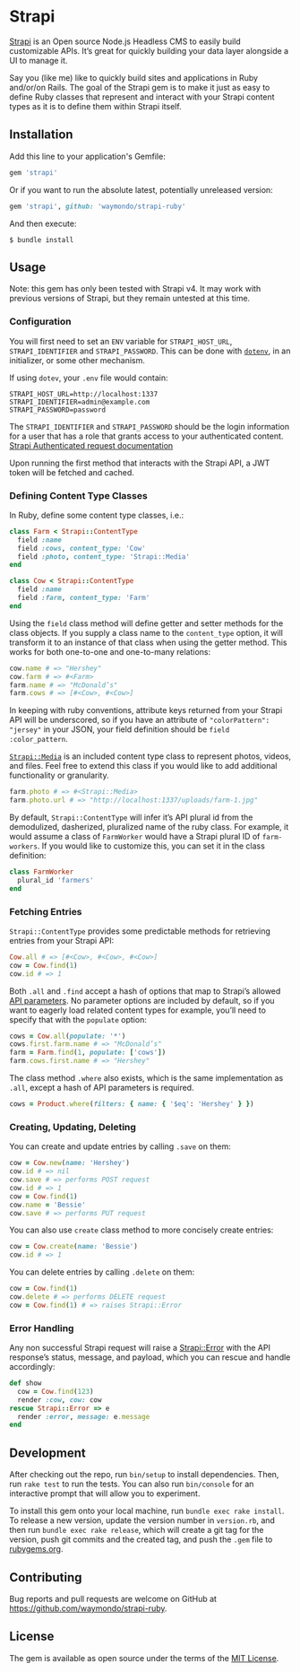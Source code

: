 # Strapi

[Strapi](https://strapi.io) is an Open source Node.js Headless CMS to easily build customizable
APIs. It’s great for quickly building your data layer alongside a UI to manage it.

Say you (like me) like to quickly build sites and applications in Ruby and/or/on Rails. The goal of
the Strapi gem is to make it just as easy to define Ruby classes that represent and interact with
your Strapi content types as it is to define them within Strapi itself.

## Installation

Add this line to your application's Gemfile:

```ruby
gem 'strapi'
```

Or if you want to run the absolute latest, potentially unreleased version:

``` ruby
gem 'strapi', github: 'waymondo/strapi-ruby'
```

And then execute:

    $ bundle install

## Usage

Note: this gem has only been tested with Strapi v4. It may work with previous versions of Strapi, but they
remain untested at this time.

### Configuration

You will first need to set an `ENV` variable for `STRAPI_HOST_URL`, `STRAPI_IDENTIFIER` and
`STRAPI_PASSWORD`. This can be done with [`dotenv`](https://github.com/bkeepers/dotenv/), in an
initializer, or some other mechanism.

If using `dotev`, your `.env` file would contain:

```
STRAPI_HOST_URL=http://localhost:1337
STRAPI_IDENTIFIER=admin@example.com
STRAPI_PASSWORD=password
```

The `STRAPI_IDENTIFIER` and `STRAPI_PASSWORD` should be the login information for a user that has a
role that grants access to your authenticated content. [Strapi Authenticated request
documentation](https://docs.strapi.io/developer-docs/latest/guides/auth-request.html)

Upon running the first method that interacts with the Strapi API, a JWT token will be fetched and
cached.

### Defining Content Type Classes

In Ruby, define some content type classes, i.e.:

``` ruby
class Farm < Strapi::ContentType
  field :name
  field :cows, content_type: 'Cow'
  field :photo, content_type: 'Strapi::Media'
end
```

``` ruby
class Cow < Strapi::ContentType
  field :name
  field :farm, content_type: 'Farm'
end
```

Using the `field` class method will define getter and setter methods for the class objects. If you
supply a class name to the `content_type` option, it will transform it to an instance of that class
when using the getter method. This works for both one-to-one and one-to-many relations:

``` ruby
cow.name # => "Hershey"
cow.farm # => #<Farm>
farm.name # => "McDonald’s"
farm.cows # => [#<Cow>, #<Cow>]
```

In keeping with ruby conventions, attribute keys returned from your Strapi API will be underscored,
so if you have an attribute of `"colorPattern": "jersey"` in your JSON, your field definition should
be `field :color_pattern`.

[`Strapi::Media`](https://github.com/waymondo/strapi-ruby/blob/main/lib/strapi/media.rb) is an
included content type class to represent photos, videos, and files. Feel free to extend this class
if you would like to add additional functionality or granularity.

``` ruby
farm.photo # => #<Strapi::Media>
farm.photo.url # => "http://localhost:1337/uploads/farm-1.jpg"
```

By default, `Strapi::ContentType` will infer it’s API plural id from the demodulized, dasherized,
pluralized name of the ruby class. For example, it would assume a class of `FarmWorker` would have a
Strapi plural ID of `farm-workers`. If you would like to customize this, you can set it in the class
definition:

``` ruby
class FarmWorker
  plural_id 'farmers'
end
```

### Fetching Entries

`Strapi::ContentType` provides some predictable methods for retrieving entries from your Strapi API:

``` ruby
Cow.all # => [#<Cow>, #<Cow>, #<Cow>]
cow = Cow.find(1)
cow.id # => 1
```

Both `.all` and `.find` accept a hash of options that map to Strapi’s allowed [API
parameters](https://docs.strapi.io/developer-docs/latest/developer-resources/database-apis-reference/rest-api.html). No
parameter options are included by default, so if you want to eagerly load related content types for
example, you’ll need to specify that with the `populate` option:

``` ruby
cows = Cow.all(populate: '*')
cows.first.farm.name # => "McDonald’s"
farm = Farm.find(1, populate: ['cows'])
farm.cows.first.name # => "Hershey"
```

The class method `.where` also exists, which is the same implementation as `.all`, except a hash of
API parameters is required.

``` ruby
cows = Product.where(filters: { name: { '$eq': 'Hershey' } })
```

### Creating, Updating, Deleting

You can create and update entries by calling `.save` on them:

``` ruby
cow = Cow.new(name: 'Hershey')
cow.id # => nil
cow.save # => performs POST request
cow.id # => 1
cow = Cow.find(1)
cow.name = 'Bessie'
cow.save # => performs PUT request
```

You can also use `create` class method to more concisely create entries:

``` ruby
cow = Cow.create(name: 'Bessie')
cow.id # => 1
```

You can delete entries by calling `.delete` on them:

``` ruby
cow = Cow.find(1)
cow.delete # => performs DELETE request
cow = Cow.find(1) # => raises Strapi::Error
```

### Error Handling

Any non successful Strapi request will raise a
[Strapi::Error](https://github.com/waymondo/strapi-ruby/blob/main/lib/strapi/error.rb) with the API
response’s status, message, and payload, which you can rescue and handle accordingly:

``` ruby
def show
  cow = Cow.find(123)
  render :cow, cow: cow
rescue Strapi::Error => e
  render :error, message: e.message
end
```

## Development

After checking out the repo, run `bin/setup` to install dependencies. Then, run `rake test` to run
the tests. You can also run `bin/console` for an interactive prompt that will allow you to
experiment.

To install this gem onto your local machine, run `bundle exec rake install`. To release a new
version, update the version number in `version.rb`, and then run `bundle exec rake release`, which
will create a git tag for the version, push git commits and the created tag, and push the `.gem`
file to [rubygems.org](https://rubygems.org).

## Contributing

Bug reports and pull requests are welcome on GitHub at https://github.com/waymondo/strapi-ruby.

## License

The gem is available as open source under the terms of the [MIT License](https://opensource.org/licenses/MIT).
